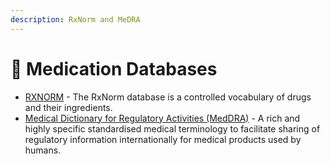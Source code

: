 ```yaml
---
description: RxNorm and MeDRA
---
```


# 💊 Medication Databases

* [RXNORM](https://www.nlm.nih.gov/research/umls/rxnorm/docs/rxnormfiles.html) - The RxNorm database is a controlled vocabulary of drugs and their ingredients.
* [Medical Dictionary for Regulatory Activities (MedDRA)](https://www.meddra.org/news-and-events/news/english-meddra-version-240-now-available-download) - A rich and highly specific standardised medical terminology to facilitate sharing of regulatory information internationally for medical products used by humans.
